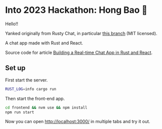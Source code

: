 # Into 2023 Hackathon: Hong Bao 🧧

Hello!!

Yanked originally from Rusty Chat, in particular [this branch](https://github.com/getong/rusty-chat/tree/use-tokio-stream) (MIT licensed).

A chat app made with Rust and React.

Source code for article [Building a Real-time Chat App in Rust and React](https://outcrawl.com/rust-react-realtime-chat).

## Set up

First start the server.

```bash
RUST_LOG=info cargo run
```

Then start the front-end app.

```bash
cd frontend && nvm use && npm install
npm run start
```

Now you can open <http://localhost:3000/> in multiple tabs and try it out.

